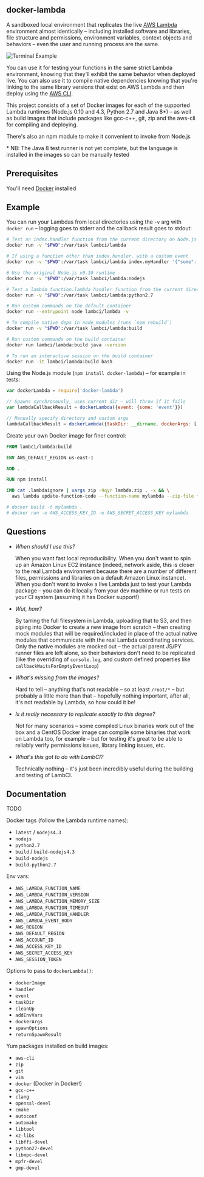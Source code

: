 docker-lambda
-------------

A sandboxed local environment that replicates the live [AWS Lambda](https://aws.amazon.com/lambda/)
environment almost identically – including installed software and libraries,
file structure and permissions, environment variables, context objects and
behaviors – even the user and running process are the same.

![Terminal Example](https://raw.githubusercontent.com/lambci/docker-lambda/master/examples/terminal.png "Example usage when index.js in current dir")

You can use it for testing your functions in the same strict Lambda environment,
knowing that they'll exhibit the same behavior when deployed live. You can
also use it to compile native dependencies knowing that you're linking to the
same library versions that exist on AWS Lambda and then deploy using
the [AWS CLI](https://aws.amazon.com/cli/).

This project consists of a set of Docker images for each of the supported Lambda runtimes
(Node.js 0.10 and 4.3, Python 2.7 and Java 8\*) – as well as build
images that include packages like gcc-c++, git, zip and the aws-cli for
compiling and deploying.

There's also an npm module to make it convenient to invoke from Node.js

\* NB: The Java 8 test runner is not yet complete, but the
language is installed in the images so can be manually tested

Prerequisites
-------------

You'll need [Docker](https://www.docker.com) installed

Example
-------

You can run your Lambdas from local directories using the `-v` arg with
`docker run` – logging goes to stderr and the callback result goes to stdout:

```sh
# Test an index.handler function from the current directory on Node.js v4.3
docker run -v "$PWD":/var/task lambci/lambda

# If using a function other than index.handler, with a custom event
docker run -v "$PWD":/var/task lambci/lambda index.myHandler '{"some": "event"}'

# Use the original Node.js v0.10 runtime
docker run -v "$PWD":/var/task lambci/lambda:nodejs

# Test a lambda_function.lambda_handler function from the current directory on Python2.7
docker run -v "$PWD":/var/task lambci/lambda:python2.7

# Run custom commands on the default container
docker run --entrypoint node lambci/lambda -v

# To compile native deps in node_modules (runs `npm rebuild`)
docker run -v "$PWD":/var/task lambci/lambda:build

# Run custom commands on the build container
docker run lambci/lambda:build java -version

# To run an interactive session on the build container
docker run -it lambci/lambda:build bash
```

Using the Node.js module (`npm install docker-lambda`) – for example in tests:

```js
var dockerLambda = require('docker-lambda')

// Spawns synchronously, uses current dir – will throw if it fails
var lambdaCallbackResult = dockerLambda({event: {some: 'event'}})

// Manually specify directory and custom args
lambdaCallbackResult = dockerLambda({taskDir: __dirname, dockerArgs: ['-m', '1.5G']})
```

Create your own Docker image for finer control:

```dockerfile
FROM lambci/lambda:build

ENV AWS_DEFAULT_REGION us-east-1

ADD . .

RUN npm install

CMD cat .lambdaignore | xargs zip -9qyr lambda.zip . -x && \
  aws lambda update-function-code --function-name mylambda --zip-file fileb://lambda.zip

# docker build -t mylambda .
# docker run -e AWS_ACCESS_KEY_ID -e AWS_SECRET_ACCESS_KEY mylambda
```


Questions
---------

* *When should I use this?*

  When you want fast local reproducibility. When you don't want to spin up an
  Amazon Linux EC2 instance (indeed, network aside, this is closer to the real
  Lambda environment because there are a number of different files, permissions
  and libraries on a default Amazon Linux instance). When you don't want to
  invoke a live Lambda just to test your Lambda package – you can do it locally
  from your dev machine or run tests on your CI system (assuming it has Docker
  support!)


* *Wut, how?*

  By tarring the full filesystem in Lambda, uploading that to S3, and then
  piping into Docker to create a new image from scratch – then creating
  mock modules that will be required/included in place of the actual native
  modules that communicate with the real Lambda coordinating services. Only the
  native modules are mocked out – the actual parent JS/PY runner files are left
  alone, so their behaviors don't need to be replicated (like the
  overriding of `console.log`, and custom defined properties like
  `callbackWaitsForEmptyEventLoop`)

* *What's missing from the images?*

  Hard to tell – anything that's not readable – so at least `/root/*` –
  but probably a little more than that – hopefully nothing important, after all,
  it's not readable by Lambda, so how could it be!

* *Is it really necessary to replicate exactly to this degree?*

  Not for many scenarios – some compiled Linux binaries work out of the box
  and a CentOS Docker image can compile some binaries that work on Lambda too,
  for example – but for testing it's great to be able to reliably verify
  permissions issues, library linking issues, etc.

* *What's this got to do with LambCI?*

  Technically nothing – it's just been incredibly useful during the building
  and testing of LambCI.

Documentation
------------

TODO

Docker tags (follow the Lambda runtime names):
  - `latest` / `nodejs4.3`
  - `nodejs`
  - `python2.7`
  - `build` / `build-nodejs4.3`
  - `build-nodejs`
  - `build-python2.7`

Env vars:
  - `AWS_LAMBDA_FUNCTION_NAME`
  - `AWS_LAMBDA_FUNCTION_VERSION`
  - `AWS_LAMBDA_FUNCTION_MEMORY_SIZE`
  - `AWS_LAMBDA_FUNCTION_TIMEOUT`
  - `AWS_LAMBDA_FUNCTION_HANDLER`
  - `AWS_LAMBDA_EVENT_BODY`
  - `AWS_REGION`
  - `AWS_DEFAULT_REGION`
  - `AWS_ACCOUNT_ID`
  - `AWS_ACCESS_KEY_ID`
  - `AWS_SECRET_ACCESS_KEY`
  - `AWS_SESSION_TOKEN`

Options to pass to `dockerLambda()`:
  - `dockerImage`
  - `handler`
  - `event`
  - `taskDir`
  - `cleanUp`
  - `addEnvVars`
  - `dockerArgs`
  - `spawnOptions`
  - `returnSpawnResult`

Yum packages installed on build images:
  - `aws-cli`
  - `zip`
  - `git`
  - `vim`
  - `docker` (Docker in Docker!)
  - `gcc-c++`
  - `clang`
  - `openssl-devel`
  - `cmake`
  - `autoconf`
  - `automake`
  - `libtool`
  - `xz-libs`
  - `libffi-devel`
  - `python27-devel`
  - `libmpc-devel`
  - `mpfr-devel`
  - `gmp-devel`
